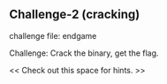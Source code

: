 Challenge-2 (cracking)
-----------------------

challenge file: endgame

Challenge: Crack the binary, get the flag.

<< Check out this space for hints. >>
